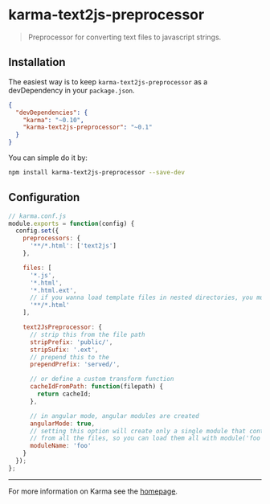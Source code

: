 # karma-text2js-preprocessor

> Preprocessor for converting text files to javascript strings.

## Installation

The easiest way is to keep `karma-text2js-preprocessor` as a devDependency in your `package.json`.
```json
{
  "devDependencies": {
    "karma": "~0.10",
    "karma-text2js-preprocessor": "~0.1"
  }
}
```

You can simple do it by:
```bash
npm install karma-text2js-preprocessor --save-dev
```

## Configuration
```js
// karma.conf.js
module.exports = function(config) {
  config.set({
    preprocessors: {
      '**/*.html': ['text2js']
    },

    files: [
      '*.js',
      '*.html',
      '*.html.ext',
      // if you wanna load template files in nested directories, you must use this
      '**/*.html'
    ],

    text2JsPreprocessor: {
      // strip this from the file path
      stripPrefix: 'public/',
      stripSufix: '.ext',
      // prepend this to the
      prependPrefix: 'served/',

      // or define a custom transform function
      cacheIdFromPath: function(filepath) {
        return cacheId;
      },

      // in angular mode, angular modules are created
      angularMode: true,
      // setting this option will create only a single module that contains templates
      // from all the files, so you can load them all with module('foo')
      moduleName: 'foo'
    }
  });
};
```

----

For more information on Karma see the [homepage].


[homepage]: http://karma-runner.github.com

